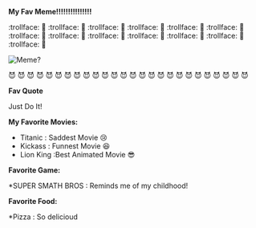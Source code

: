 **My Fav Meme!!!!!!!!!!!!!!!**

:trollface: :clap: :trollface: :clap: :trollface: :clap: :trollface: :clap: :trollface: :clap: :trollface: :clap: :trollface: :clap: :trollface: :clap: :trollface: :clap: :trollface: :clap: :trollface: :clap: :trollface: :clap: :trollface: :clap:

![Meme?](http://peeklooks.com/blog/wp-content/uploads/2015/05/ioo.jpg)

:smiling_imp: :smiling_imp: :smiling_imp: :smiling_imp: :smiling_imp: :smiling_imp: :smiling_imp: :smiling_imp: :smiling_imp: :smiling_imp: :smiling_imp: :smiling_imp: :smiling_imp: :smiling_imp: :smiling_imp: :smiling_imp: :smiling_imp: :smiling_imp: :smiling_imp: :smiling_imp: :smiling_imp: :smiling_imp: :smiling_imp: :smiling_imp: :smiling_imp: :smiling_imp:

**Fav Quote**

Just Do It!

**My Favorite Movies:**

* Titanic : Saddest Movie :cry: 
* Kickass : Funnest Movie :laughing:
* Lion King :Best Animated Movie :sunglasses:


**Favorite Game:**

*SUPER SMATH BROS : Reminds me of my childhood!

**Favorite Food:**

*Pizza : So delicioud

